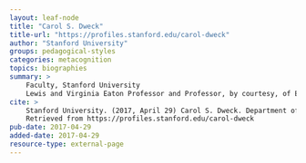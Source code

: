 ```yaml
---
layout: leaf-node
title: "Carol S. Dweck"
title-url: "https://profiles.stanford.edu/carol-dweck"
author: "Stanford University"
groups: pedagogical-styles
categories: metacognition
topics: biographies
summary: >
    Faculty, Stanford University
    Lewis and Virginia Eaton Professor and Professor, by courtesy, of Education
cite: >
    Stanford University. (2017, April 29) Carol S. Dweck. Department of Psychology.
    Retrieved from https://profiles.stanford.edu/carol-dweck
pub-date: 2017-04-29
added-date: 2017-04-29
resource-type: external-page
---
```

